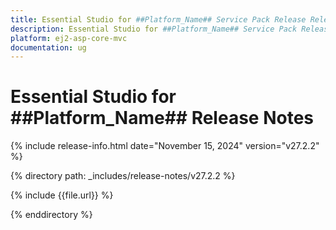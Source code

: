 ```yaml
---
title: Essential Studio for ##Platform_Name## Service Pack Release Release Notes  
description: Essential Studio for ##Platform_Name## Service Pack Release Release Notes  
platform: ej2-asp-core-mvc
documentation: ug
---
```


# Essential Studio for ##Platform_Name##  Release Notes  

{% include release-info.html date="November 15, 2024"  version="v27.2.2" %}

{% directory path: _includes/release-notes/v27.2.2 %}

{% include {{file.url}} %}

{% enddirectory %}